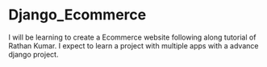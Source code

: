 # Django_Ecommerce
I will be learning to create a Ecommerce website following along tutorial of Rathan Kumar. I expect to learn a project with multiple apps with a advance django project.
